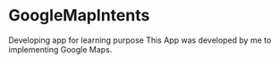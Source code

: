 # GoogleMapIntents
Developing app for learning purpose
This App was developed by me to implementing Google Maps. 
